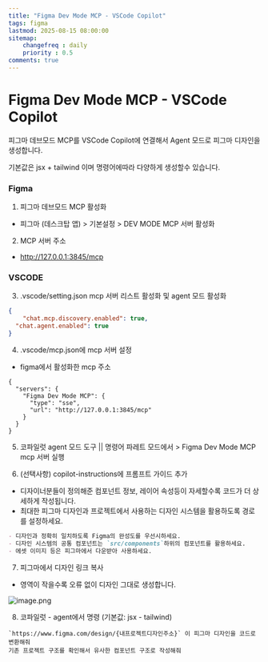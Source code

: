 ```yaml
---
title: "Figma Dev Mode MCP - VSCode Copilot"
tags: figma
lastmod: 2025-08-15 08:00:00
sitemap: 
    changefreq : daily
    priority : 0.5
comments: true
---
```


# Figma Dev Mode MCP - VSCode Copilot

피그마 데브모드 MCP를 VSCode Copilot에 연결해서 Agent 모드로 피그마 디자인을 생성합니다.

기본값은 jsx + tailwind 이며 명령어에따라 다양하게 생성할수 있습니다.


### Figma

1. 피그마 데브모드 MCP 활성화

- 피그마 (데스크탑 앱) > 기본설정 > DEV MODE MCP 서버 활성화

2. MCP 서버 주소 

- http://127.0.0.1:3845/mcp

### VSCODE

3. .vscode/setting.json mcp 서버 리스트 활성화 및 agent 모드 활성화

```json
{  
	"chat.mcp.discovery.enabled": true,
  "chat.agent.enabled": true
}
```

4. .vscode/mcp.json에 mcp 서버 설정

- figma에서 활성화한 mcp 주소

```
{
  "servers": {
    "Figma Dev Mode MCP": {
      "type": "sse",
      "url": "http://127.0.0.1:3845/mcp"
    }
  }
}
```

5. 코파일럿 agent 모드 도구 || 명령어 파레트 모드에서 > Figma Dev Mode MCP mcp 서버 실행

6. (선택사항) copilot-instructions에 프롬프트 가이드 추가

- 디자이너분들이 정의해준 컴포넌트 정보, 레이어 속성등이 자세할수록 코드가 더 상세하게 작성됩니다.
- 최대한 피그마 디자인과 프로젝트에서 사용하는 디자인 시스템을 활용하도록 경로를 설정하세요.

```markdown
- 디자인과 정확히 일치하도록 Figma의 완성도를 우선시하세요.
- 디자인 시스템의 공통 컴포넌트는 `src/components`하위의 컴포넌트를 활용하세요.
- 에셋 이미지 등은 피그마에서 다운받아 사용하세요.
```

7. 피그마에서 디자인 링크 복사

- 영역이 작을수록 오류 없이 디자인 그대로 생성합니다.

![image.png](attachment:88c8bd17-7861-40b5-8815-2183cd5fcc46:05b766c2-745e-4168-92e7-6e1918f6dda5.png)

8. 코파일럿 - agent에서 명령 (기본값: jsx - tailwind)

```
`https://www.figma.com/design/{내프로젝트디자인주소}` 이 피그마 디자인을 코드로 변환해줘
기존 프로젝트 구조를 확인해서 유사한 컴포넌트 구조로 작성해줘
```

